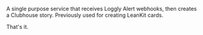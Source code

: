 A single purpose service that receives Loggly Alert webhooks, then
creates a Clubhouse story. Previously used for creating LeanKit
cards.

That's it.
